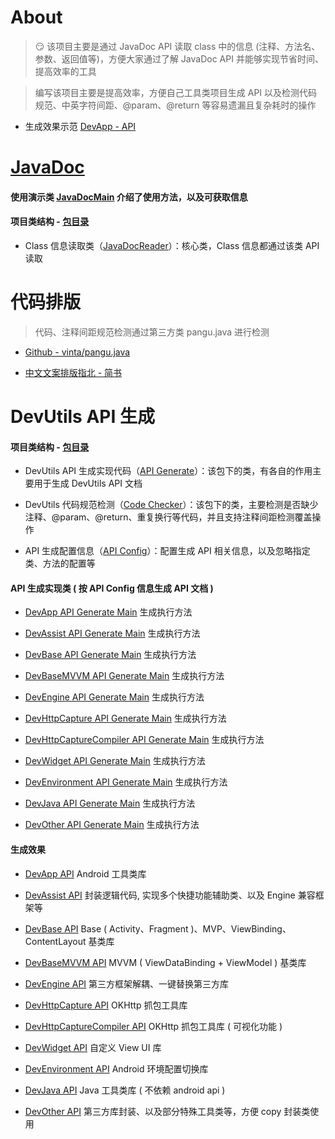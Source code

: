 
# About

> :smirk: 该项目主要是通过 JavaDoc API 读取 class 中的信息 (注释、方法名、参数、返回值等)，方便大家通过了解 JavaDoc API 并能够实现节省时间、提高效率的工具

> 编写该项目主要是提高效率，方便自己工具类项目生成 API 以及检测代码规范、中英字符间距、@param、@return 等容易遗漏且复杂耗时的操作

- 生成效果示范 [DevApp - API](https://github.com/afkT/DevUtils/blob/master/lib/DevApp/README.md)



# [JavaDoc](https://github.com/afkT/JavaDoc)

#### 使用演示类 [JavaDocMain](https://github.com/afkT/JavaDoc/blob/master/src/main/java/javadoc/api/JavaDocMain.java) 介绍了使用方法，以及可获取信息

#### 项目类结构 - [包目录](https://github.com/afkT/JavaDoc/blob/master/src/main/java/javadoc/api)

- Class 信息读取类（[JavaDocReader](https://github.com/afkT/JavaDoc/blob/master/src/main/java/javadoc/api/JavaDocReader.java)）：核心类，Class 信息都通过该类 API 读取



# 代码排版

> 代码、注释间距规范检测通过第三方类 pangu.java 进行检测

- [Github - vinta/pangu.java](https://github.com/vinta/pangu.java)

- [中文文案排版指北 - 简书](https://www.jianshu.com/p/a05ecfe0fea5#%E4%B8%AD%E8%8B%B1%E6%96%87%E4%B9%8B%E9%97%B4%E9%9C%80%E8%A6%81%E5%A2%9E%E5%8A%A0%E7%A9%BA%E6%A0%BC)



# DevUtils API 生成

#### 项目类结构 - [包目录](https://github.com/afkT/JavaDoc/blob/master/src/main/java/javadoc/dev_utils)

- DevUtils API 生成实现代码（[API Generate](https://github.com/afkT/JavaDoc/blob/master/src/main/java/javadoc/dev_utils/assist)）：该包下的类，有各自的作用主要用于生成 DevUtils API 文档

- DevUtils 代码规范检测（[Code Checker](https://github.com/afkT/JavaDoc/blob/master/src/main/java/javadoc/dev_utils/check)）：该包下的类，主要检测是否缺少注释、@param、@return、重复换行等代码，并且支持注释间距检测覆盖操作

- API 生成配置信息（[API Config](https://github.com/afkT/JavaDoc/blob/master/src/main/java/javadoc/dev_utils/ApiConfig.java)）：配置生成 API 相关信息，以及忽略指定类、方法的配置等



#### API 生成实现类 ( 按 API Config 信息生成 API 文档 )

- [DevApp API Generate Main](https://github.com/afkT/JavaDoc/blob/master/src/main/java/javadoc/dev_utils/readme/DevApp_READMEMain.java) 生成执行方法

- [DevAssist API Generate Main](https://github.com/afkT/JavaDoc/blob/master/src/main/java/javadoc/dev_utils/readme/DevAssist_READMEMain.java) 生成执行方法

- [DevBase API Generate Main](https://github.com/afkT/JavaDoc/blob/master/src/main/java/javadoc/dev_utils/readme/DevBase_READMEMain.java) 生成执行方法

- [DevBaseMVVM API Generate Main](https://github.com/afkT/JavaDoc/blob/master/src/main/java/javadoc/dev_utils/readme/DevBaseMVVM_READMEMain.java) 生成执行方法

- [DevEngine API Generate Main](https://github.com/afkT/JavaDoc/blob/master/src/main/java/javadoc/dev_utils/readme/DevEngine_READMEMain.java) 生成执行方法

- [DevHttpCapture API Generate Main](https://github.com/afkT/JavaDoc/blob/master/src/main/java/javadoc/dev_utils/readme/DevHttpCapture_READMEMain.java) 生成执行方法

- [DevHttpCaptureCompiler API Generate Main](https://github.com/afkT/JavaDoc/blob/master/src/main/java/javadoc/dev_utils/readme/DevHttpCaptureCompiler_READMEMain.java) 生成执行方法

- [DevWidget API Generate Main](https://github.com/afkT/JavaDoc/blob/master/src/main/java/javadoc/dev_utils/readme/DevWidget_READMEMain.java) 生成执行方法

- [DevEnvironment API Generate Main](https://github.com/afkT/JavaDoc/blob/master/src/main/java/javadoc/dev_utils/readme/DevEnvironment_READMEMain.java) 生成执行方法

- [DevJava API Generate Main](https://github.com/afkT/JavaDoc/blob/master/src/main/java/javadoc/dev_utils/readme/DevJava_READMEMain.java) 生成执行方法

- [DevOther API Generate Main](https://github.com/afkT/JavaDoc/blob/master/src/main/java/javadoc/dev_utils/readme/DevOther_READMEMain.java) 生成执行方法



#### 生成效果

- [DevApp API](https://github.com/afkT/DevUtils/blob/master/lib/DevApp/README.md) Android 工具类库

- [DevAssist API](https://github.com/afkT/DevUtils/blob/master/lib/DevAssist/README.md) 封装逻辑代码, 实现多个快捷功能辅助类、以及 Engine 兼容框架等

- [DevBase API](https://github.com/afkT/DevUtils/blob/master/lib/DevBase/README.md) Base ( Activity、Fragment )、MVP、ViewBinding、ContentLayout 基类库

- [DevBaseMVVM API](https://github.com/afkT/DevUtils/blob/master/lib/DevBaseMVVM/README.md) MVVM ( ViewDataBinding + ViewModel ) 基类库

- [DevEngine API](https://github.com/afkT/DevUtils/blob/master/lib/DevEngine/README.md) 第三方框架解耦、一键替换第三方库

- [DevHttpCapture API](https://github.com/afkT/DevUtils/blob/master/lib/DevHttpCapture/README.md) OKHttp 抓包工具库

- [DevHttpCaptureCompiler API](https://github.com/afkT/DevUtils/blob/master/lib/HttpCapture/README.md) OKHttp 抓包工具库 ( 可视化功能 )

- [DevWidget API](https://github.com/afkT/DevUtils/blob/master/lib/DevWidget/README_API.md) 自定义 View UI 库

- [DevEnvironment API](https://github.com/afkT/DevUtils/blob/master/lib/Environment) Android 环境配置切换库

- [DevJava API](https://github.com/afkT/DevUtils/blob/master/lib/DevJava/README.md) Java 工具类库 ( 不依赖 android api )

- [DevOther API](https://github.com/afkT/DevUtils/blob/master/lib/DevOther/README.md) 第三方库封装、以及部分特殊工具类等，方便 copy 封装类使用


